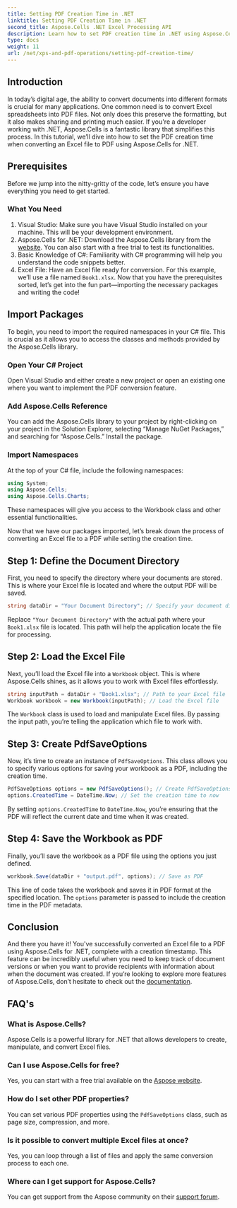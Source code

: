 ```yaml
---
title: Setting PDF Creation Time in .NET
linktitle: Setting PDF Creation Time in .NET
second_title: Aspose.Cells .NET Excel Processing API
description: Learn how to set PDF creation time in .NET using Aspose.Cells. Follow our step-by-step guide for seamless Excel to PDF conversion.
type: docs
weight: 11
url: /net/xps-and-pdf-operations/setting-pdf-creation-time/
---
```

## Introduction
In today’s digital age, the ability to convert documents into different formats is crucial for many applications. One common need is to convert Excel spreadsheets into PDF files. Not only does this preserve the formatting, but it also makes sharing and printing much easier. If you're a developer working with .NET, Aspose.Cells is a fantastic library that simplifies this process. In this tutorial, we’ll dive into how to set the PDF creation time when converting an Excel file to PDF using Aspose.Cells for .NET.
## Prerequisites
Before we jump into the nitty-gritty of the code, let’s ensure you have everything you need to get started.
### What You Need
1. Visual Studio: Make sure you have Visual Studio installed on your machine. This will be your development environment.
2. Aspose.Cells for .NET: Download the Aspose.Cells library from the [website](https://releases.aspose.com/cells/net/). You can also start with a free trial to test its functionalities.
3. Basic Knowledge of C#: Familiarity with C# programming will help you understand the code snippets better.
4. Excel File: Have an Excel file ready for conversion. For this example, we’ll use a file named `Book1.xlsx`.
Now that you have the prerequisites sorted, let’s get into the fun part—importing the necessary packages and writing the code!
## Import Packages
To begin, you need to import the required namespaces in your C# file. This is crucial as it allows you to access the classes and methods provided by the Aspose.Cells library.
### Open Your C# Project
Open Visual Studio and either create a new project or open an existing one where you want to implement the PDF conversion feature.
### Add Aspose.Cells Reference
You can add the Aspose.Cells library to your project by right-clicking on your project in the Solution Explorer, selecting “Manage NuGet Packages,” and searching for “Aspose.Cells.” Install the package.
### Import Namespaces
At the top of your C# file, include the following namespaces:
```csharp
using System;
using Aspose.Cells;
using Aspose.Cells.Charts;
```
These namespaces will give you access to the Workbook class and other essential functionalities.

Now that we have our packages imported, let’s break down the process of converting an Excel file to a PDF while setting the creation time.
## Step 1: Define the Document Directory
First, you need to specify the directory where your documents are stored. This is where your Excel file is located and where the output PDF will be saved.
```csharp
string dataDir = "Your Document Directory"; // Specify your document directory
```
Replace `"Your Document Directory"` with the actual path where your `Book1.xlsx` file is located. This path will help the application locate the file for processing.
## Step 2: Load the Excel File
Next, you’ll load the Excel file into a `Workbook` object. This is where Aspose.Cells shines, as it allows you to work with Excel files effortlessly.
```csharp
string inputPath = dataDir + "Book1.xlsx"; // Path to your Excel file
Workbook workbook = new Workbook(inputPath); // Load the Excel file
```
The `Workbook` class is used to load and manipulate Excel files. By passing the input path, you’re telling the application which file to work with.
## Step 3: Create PdfSaveOptions
Now, it’s time to create an instance of `PdfSaveOptions`. This class allows you to specify various options for saving your workbook as a PDF, including the creation time.
```csharp
PdfSaveOptions options = new PdfSaveOptions(); // Create PdfSaveOptions instance
options.CreatedTime = DateTime.Now; // Set the creation time to now
```
By setting `options.CreatedTime` to `DateTime.Now`, you’re ensuring that the PDF will reflect the current date and time when it was created.
## Step 4: Save the Workbook as PDF
Finally, you’ll save the workbook as a PDF file using the options you just defined.
```csharp
workbook.Save(dataDir + "output.pdf", options); // Save as PDF
```
This line of code takes the workbook and saves it in PDF format at the specified location. The `options` parameter is passed to include the creation time in the PDF metadata.

## Conclusion
And there you have it! You've successfully converted an Excel file to a PDF using Aspose.Cells for .NET, complete with a creation timestamp. This feature can be incredibly useful when you need to keep track of document versions or when you want to provide recipients with information about when the document was created.
If you’re looking to explore more features of Aspose.Cells, don’t hesitate to check out the [documentation](https://reference.aspose.com/cells/net/).
## FAQ's
### What is Aspose.Cells?
Aspose.Cells is a powerful library for .NET that allows developers to create, manipulate, and convert Excel files.
### Can I use Aspose.Cells for free?
Yes, you can start with a free trial available on the [Aspose website](https://releases.aspose.com/).
### How do I set other PDF properties?
You can set various PDF properties using the `PdfSaveOptions` class, such as page size, compression, and more.
### Is it possible to convert multiple Excel files at once?
Yes, you can loop through a list of files and apply the same conversion process to each one.
### Where can I get support for Aspose.Cells?
You can get support from the Aspose community on their [support forum](https://forum.aspose.com/c/cells/9).
